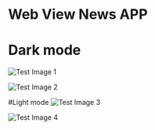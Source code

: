 # Web View News APP


# Dark mode
![Test Image 1](https://github.com/yassine-aadouli/WDNewsAPP/blob/master/Screenshot/Screen%20Shot%202020-01-12%20at%2003.53.52.png)

![Test Image 2](https://github.com/yassine-aadouli/WDNewsAPP/blob/master/Screenshot/Screen%20Shot%202020-01-12%20at%2003.53.56.png)


#Light mode
![Test Image 3](https://github.com/yassine-aadouli/WDNewsAPP/blob/master/Screenshot/Screen%20Shot%202020-01-12%20at%2003.53.14.png)

![Test Image 4](https://github.com/yassine-aadouli/WDNewsAPP/blob/master/Screenshot/Screen%20Shot%202020-01-12%20at%2003.53.29.png)
